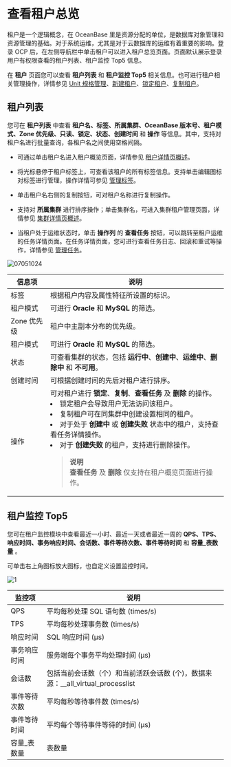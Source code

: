 # 查看租户总览

租户是一个逻辑概念，在 OceanBase 里是资源分配的单位，是数据库对象管理和资源管理的基础。对于系统运维，尤其是对于云数据库的运维有着重要的影响。登录 OCP 后，在左侧导航栏中单击租户可以进入租户总览页面。页面默认展示登录用户有权限查看的租户列表、租户监控 Top5 信息。

在 **租户** 页面您可以查看 **租户列表** 和 **租户监控 Top5** 相关信息。也可进行租户相关管理操作，详情参见 [Unit 规格管理](../700.tenant-functions/400.manage-unit-specification.md)、[新建租户](../500.quickstart/600.quickstart-create-a-tenant.md)、[锁定租户](600.manage-a-tenant/300.locked-a-tenant.md)、[复制租户](600.manage-a-tenant/200.replication-a-tenant.md)。

## 租户列表

您可在 **租户列表** 中查看 **租户名、标签、所属集群、OceanBase 版本号、租户模式、Zone 优先级、只读、锁定、状态、创建时间** 和 **操作** 等信息。其中，支持对租户名进行批量查询，各租户名之间使用空格间隔。

* 可通过单击租户名进入租户概览页面，详情参见 [租户详情页概述](600.manage-a-tenant/100.overview-of-the-tenant-details-page.md)。

* 将光标悬停于租户标签上，可查看该租户的所有标签信息。支持单击编辑图标对标签进行管理，操作详情可参见 [管理标签](../1600.system-management-features/800.manage-tags/100.tags-overview.md)。

* 单击租户名右侧的复制按钮，可对租户名称进行复制操作。

* 支持对 **所属集群** 进行排序操作；单击集群名，可进入集群租户管理页面，详情参见 [集群详情页概述](../600.cluster-functions/300.manage-a-cluster/200.overview-of-the-cluster-details-page.md)。

* 当租户处于运维状态时，单击 **操作列** 的 **查看任务** 按钮，可以跳转至租户运维的任务详情页面。在任务详情页面，您可进行查看任务日志、回滚和重试等操作，详情参见 [管理任务](../1600.system-management-features/100.manage-tasks.md)。

![07051024](https://obbusiness-private.oss-cn-shanghai.aliyuncs.com/doc/img/ocp/422/%E7%A7%9F%E6%88%B7%E5%88%97%E8%A1%A8.png)

|   信息项    |       说明     |
|----------|-----------|
| 标签  | 根据租户内容及属性特征所设置的标识。 |
| 租户模式     | 可进行 **Oracle** 和 **MySQL** 的筛选。   |
| Zone 优先级 | 租户中主副本分布的优先级。  |
| 租户模式     | 可进行 **Oracle** 和 **MySQL** 的筛选。    |
| 状态       | 可查看集群的状态，包括 **运行中**、**创建中**、**运维中**、**删除中** 和 **不可用**。     |
| 创建时间     | 可根据创建时间的先后对租户进行排序。     |
| 操作       | 可对租户进行 **锁定**、**复制**、**查看任务** 及 **删除** 的操作。 <li>锁定租户会导致用户无法访问该租户。</li><li>复制租户可在同集群中创建设置相同的租户。</li><li>对于处于 **创建中** 或 **创建失败** 状态中的租户，支持查看任务详情操作。</li><li>对于 **创建失败** 的租户，支持进行删除操作。 </li><blockquote>**说明**</br>**查看任务** 及 **删除** 仅支持在租户概览页面进行操作。</blockquote>|

## 租户监控 Top5

您可在租户监控模块中查看最近一小时、最近一天或者最近一周的 **QPS、TPS、响应时间、事务响应时间、会话数、事件等待次数、事件等待时间** 和 **容量_表数量** 。

可单击右上角图标放大图标，也自定义设置监控时间。

![1](https://help-static-aliyun-doc.aliyuncs.com/assets/img/zh-CN/1912730261/p265457.png)

|   监控项    |                          说明                           |
|----------|-------------------------------------------------------|
| QPS      | 平均每秒处理 SQL 语句数 (times/s)                              |
| TPS      | 平均每秒处理事务数 (times/s)                                   |
| 响应时间 | SQL 响应时间 (μs)                                         |
| 事务响应时间   | 服务端每个事务平均处理时间 (μs)                                    |
| 会话数      | 包括当前会话数（个）和当前活跃会话数 (个)，数据来源：__all_virtual_processlist |
| 事件等待次数  | 平均每秒等待事件数 (times/s)                                   |
| 事件等待时间  | 平均每个等待事件等待的时间 (μs)                                    |
| 容量_表数量   | 表数量                                                   |

